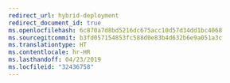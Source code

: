 ```yaml
---
redirect_url: hybrid-deployment
redirect_document_id: true
ms.openlocfilehash: 6c870a7d8bd5216dc675acc10d57d34dd1bc4068
ms.sourcegitcommit: b3fd057154853fc588d0e83b4d632b6e9a051a3c
ms.translationtype: HT
ms.contentlocale: hr-HR
ms.lasthandoff: 04/23/2019
ms.locfileid: "32436758"
---
```

